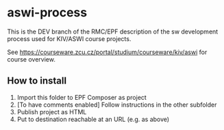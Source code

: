 # aswi-process

This is the DEV branch of the RMC/EPF description of the sw development process used for KIV/ASWI course projects.

See https://courseware.zcu.cz/portal/studium/courseware/kiv/aswi for course overview.

## How to install

1. Import this folder to EPF Composer as project
2. [To have comments enabled] Follow instructions in the other subfolder
3. Publish project as HTML
4. Put to destination reachable at an URL (e.g. as above)
